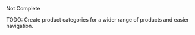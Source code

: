 Not Complete

TODO:
Create product categories for a wider range of products and easier navigation.



